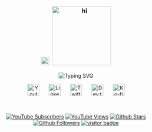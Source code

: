 <h3 align="center">
  <a href="https://github.com/mikeleguizamon"><img src="https://emojis.slackmojis.com/emojis/images/1531849430/4246/blob-sunglasses.gif?1531849430" width="22px" alt="hi"/></a>&nbsp;
  <a href="https://github.com/mikeleguizamon"><img src="https://svgshare.com/i/151Z.svg" width="160px" alt="hi"/></a>
</h3>

<!-- Typing SVG by DenverCoder1 - https://github.com/DenverCoder1/readme-typing-svg -->
<p align="center">
  <img src="https://readme-typing-svg.demolab.com?font=Fira+Code&size=22&pause=1000&color=C792EA&center=true&vCenter=true&random=false&width=440&height=45&lines=Software+Developer;Tech+Enthusiast;Business-minded+developer;Always+learning+new+things" alt="Typing SVG" />
</p>

<!-- Social icons section-->
<section align="center">

[<img src="https://i.postimg.cc/fbvkrWGp/youtube.png" width="32px" alt="Youtube"/>](https://www.youtube.com/@mikeleguizamon "Youtube")&emsp;&#8287;&#8287;
[<img src="https://i.postimg.cc/GtjWbFGn/linkedin.png" width="32px" alt="LinkedIn"/>](https://www.linkedin.com/in/mike-leguizamon "Connect with me on LinkedIn")&emsp;&#8287;&#8287;
[<img src="https://i.postimg.cc/sg5pxT1W/twitterx.png" width="32px" alt="Twitter"/>](https://twitter.com/mikerleguizamon "Follow me on Twitter")&emsp;&#8287;&#8287;
[<img src="https://i.postimg.cc/90pQsqfr/devto.png" width="32px" alt="Dev.to"/>](https://dev.to/mikeleguizamon "Dev.to")&emsp;&#8287;&#8287;
[<img src="https://i.postimg.cc/fLyZ2g9S/ko-fi.png" width="32px" alt="Ko-fi"/>](https://ko-fi.com/mikeleguizamon "Buy me a coffee")

</section>
<br/>

<!-- Custom icons badges by DenverCoder1 - https://github.com/DenverCoder1/custom-icon-badges -->
<section align="center"> 

[![YouTube Subscribers](https://custom-icon-badges.demolab.com/youtube/channel/subscribers/UCXSzPUecQouEmd7MVLIwhSg?color=%23E05D44&label=SUBSCRIBE&logo=video&logoColor=white&style=for-the-badge&labelColor=CE4630)](https://www.youtube.com/@mikeleguizamon?sub_confirmation=1 "Subscribe to my YouTube channel")
[![YouTube Views](https://custom-icon-badges.demolab.com/youtube/channel/views/UCXSzPUecQouEmd7MVLIwhSg?color=%23E1AD0E&logo=video&logoColor=white&style=for-the-badge&labelColor=C79600)](https://www.youtube.com/@MikeLeguizamon "YouTube views")
[![Github Stars](https://custom-icon-badges.demolab.com/github/stars/MikeLeguizamon?color=55960c&style=for-the-badge&labelColor=488207&logo=star)](https://github.com/mikeleguizamon?tab=repositories&sort=stargazers "Total stars on GitHub")
[![Github Followers](https://custom-icon-badges.demolab.com/github/followers/MikeLeguizamon?color=236ad3&labelColor=1155ba&style=for-the-badge&logo=person-add&label=Follow&logoColor=white)](https://github.com/mikeleguizamon?tab=followers "Follow me on Github")
[![visitor badge](https://custom-icon-badges.demolab.com/endpoint?url=https%3A%2F%2Fhits.dwyl.com%2Fmikeleguizamon%2Fmikeleguizamon.json&style=for-the-badge&logo=eye&logoColor=white&label=VISITORS&labelColor=640464&color=7C007C)](https://github.com/mikeleguizamon "GitHub profile views")

</section>
<br/>
